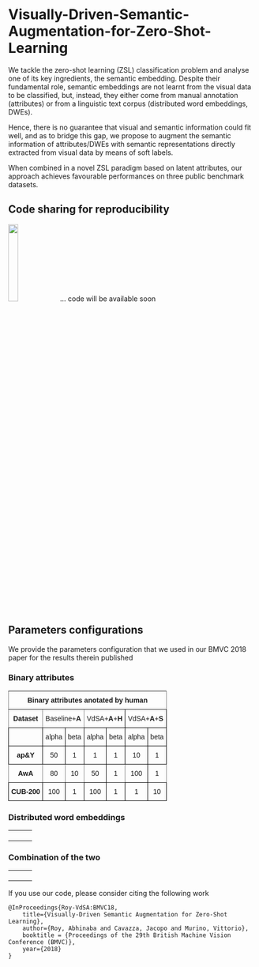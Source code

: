 # Visually-Driven-Semantic-Augmentation-for-Zero-Shot-Learning

We tackle the zero-shot learning (ZSL) classification problem and analyse one of its key ingredients, the semantic embedding. Despite their fundamental role, semantic embeddings are not learnt from the visual data to be classified, but, instead, they either come from manual annotation (attributes) or from a linguistic text corpus (distributed word embeddings, DWEs). 

Hence, there is no guarantee that visual and semantic information could fit well, and as to bridge this gap, we propose to augment the semantic information of attributes/DWEs with semantic representations directly extracted from visual data by means of soft labels. 

When combined in a novel ZSL paradigm based on latent attributes, our approach achieves favourable performances on three public benchmark datasets.

## Code sharing for reproducibility

<img src="https://vignette.wikia.nocookie.net/breakingbad/images/0/08/Work-in-progress-1024x603.png/revision/latest?cb=20170515215858" width=20% height=20%> ... code will be available soon

## Parameters configurations

We provide the parameters configuration that we used in our BMVC 2018 paper for the results therein published

### Binary attributes
<style type="text/css">
.tg  {border-collapse:collapse;border-spacing:0;}
.tg td{font-family:Arial, sans-serif;font-size:14px;padding:10px 5px;border-style:solid;border-width:1px;overflow:hidden;word-break:normal;border-color:black;}
.tg th{font-family:Arial, sans-serif;font-size:14px;font-weight:normal;padding:10px 5px;border-style:solid;border-width:1px;overflow:hidden;word-break:normal;border-color:black;}
.tg .tg-baqh{text-align:center;vertical-align:top}
.tg .tg-c3ow{border-color:inherit;text-align:center;vertical-align:top}
.tg .tg-us36{border-color:inherit;vertical-align:top}
.tg .tg-yw4l{vertical-align:top}
</style>
<table class="tg">
  <tr>
    <th class="tg-c3ow" colspan="7"><span style="font-weight:bold">Binary attributes anotated by human</span></th>
  </tr>
  <tr>
    <td class="tg-c3ow"><span style="font-weight:bold">Dataset</span></td>
    <td class="tg-us36" colspan="2">Baseline+<span style="font-weight:bold">A</span></td>
    <td class="tg-yw4l" colspan="2">VdSA+<span style="font-weight:bold">A</span>+<span style="font-weight:bold">H</span></td>
    <td class="tg-yw4l" colspan="2">VdSA+<span style="font-weight:bold">A</span>+<span style="font-weight:bold">S</span></td>
  </tr>
  <tr>
    <td class="tg-baqh"></td>
    <td class="tg-yw4l">alpha</td>
    <td class="tg-yw4l">beta</td>
    <td class="tg-yw4l">alpha</td>
    <td class="tg-yw4l">beta</td>
    <td class="tg-yw4l">alpha</td>
    <td class="tg-yw4l">beta</td>
  </tr>
  <tr>
    <td class="tg-baqh"><span style="font-weight:bold">ap&amp;Y</span></td>
    <td class="tg-baqh">50</td>
    <td class="tg-baqh">1</td>
    <td class="tg-baqh">1</td>
    <td class="tg-baqh">1</td>
    <td class="tg-baqh">10</td>
    <td class="tg-baqh">1</td>
  </tr>
  <tr>
    <td class="tg-c3ow"><span style="font-weight:bold">AwA</span></td>
    <td class="tg-c3ow">80</td>
    <td class="tg-c3ow">10</td>
    <td class="tg-baqh">50</td>
    <td class="tg-c3ow">1</td>
    <td class="tg-baqh">100</td>
    <td class="tg-c3ow">1</td>
  </tr>
  <tr>
    <td class="tg-baqh"><span style="font-weight:bold">CUB-200</span></td>
    <td class="tg-baqh">100</td>
    <td class="tg-baqh">1</td>
    <td class="tg-baqh">100</td>
    <td class="tg-baqh">1</td>
    <td class="tg-baqh">1</td>
    <td class="tg-baqh">10</td>
  </tr>
</table>

### Distributed word embeddings
<table style="width:100%">
  <tr>
    <th> </th>
    <th> </th> 
    <th> </th>
  </tr>
  <tr>
    <td> </td>
    <td> </td> 
    <td> </td>
  </tr>
  <tr>
    <td> </td>
    <td> </td> 
    <td> </td>
  </tr>
</table>

### Combination of the two
<table style="width:100%">
  <tr>
    <th> </th>
    <th> </th> 
    <th> </th>
  </tr>
  <tr>
    <td> </td>
    <td> </td> 
    <td> </td>
  </tr>
  <tr>
    <td> </td>
    <td> </td> 
    <td> </td>
  </tr>
</table>

If you use our code, please consider citing the following work

    @InProceedings{Roy-VdSA:BMVC18,
        title={Visually-Driven Semantic Augmentation for Zero-Shot Learning},
        author={Roy, Abhinaba and Cavazza, Jacopo and Murino, Vittorio},
        booktitle = {Proceedings of the 29th British Machine Vision Conference (BMVC)},
        year={2018}
    } 
